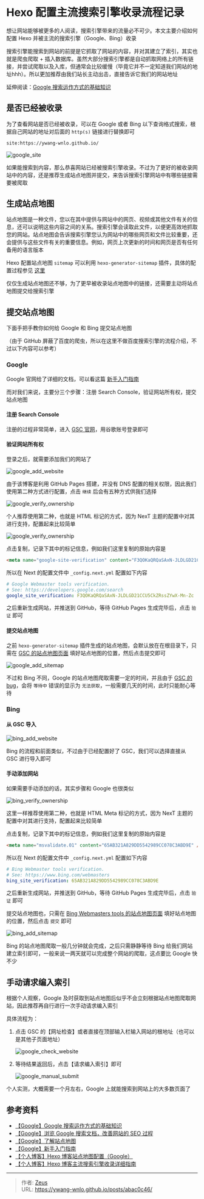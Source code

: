 # Hexo 配置主流搜索引擎收录流程记录


想让网站能够被更多的人阅读，搜索引擎带来的流量必不可少。本文主要介绍如何配置 Hexo 并被主流的搜索引擎（Google、Bing）收录

搜索引擎能搜索到网站的前提是它抓取了网站的内容，并对其建立了索引，其实也就是爬虫爬取 + 插入数据库。虽然大部分搜索引擎都是自动抓取网络上的所有链接，并尝试爬取以及入库，但通常会比较缓慢（毕竟它并不一定知道我们网站的地址hhh）。所以更加推荐由我们站长主动出击，直接告诉它我们的网站地址

延伸阅读：[Google 搜索运作方式的基础知识](https://developers.google.com/search/docs/basics/how-search-works?hl=zh-CN)

## 是否已经被收录

为了查看网站是否已经被收录，可以在 Google 或者 Bing 以下查询格式搜索，根据自己网站的地址对后面的 `http(s)` 链接进行替换即可

```txt
site:https://ywang-wnlo.github.io/
```

![google_site](google_site.png)

如果能搜索到内容，那么恭喜网站已经被搜索引擎收录。不过为了更好的被收录网站中的内容，还是推荐生成站点地图并提交，来告诉搜索引擎网站中有哪些链接需要被爬取

## 生成站点地图

站点地图是一种文件，您以在其中提供与网站中的网页、视频或其他文件有关的信息，还可以说明这些内容之间的关系。搜索引擎会读取此文件，以便更高效地抓取您的网站。站点地图会告诉搜索引擎您认为网站中的哪些网页和文件比较重要，还会提供与这些文件有关的重要信息。例如，网页上次更新的时间和网页是否有任何备用的语言版本

Hexo 配置站点地图 `sitemap` 可以利用 `hexo-generator-sitemap` 插件，具体的配置过程参见 [这里](/posts/4143201a/#hexo-generator-sitemap)

仅仅生成站点地图还不够，为了更早被收录站点地图中的链接，还需要主动将站点地图提交给搜索引擎

## 提交站点地图

下面手把手教你如何给 Google 和 Bing 提交站点地图

（由于 GitHub 屏蔽了百度的爬虫，所以在这里不做百度搜索引擎的流程介绍，不过以下内容可以参考）

### Google

Google 官网给了详细的文档，可以看这篇 [新手入门指南](https://developers.google.com/search/docs/beginner/get-started?hl=zh-CN)

而对我们来说，主要分三个步骤：注册 Search Console，验证网站所有权，提交站点地图

#### 注册 Search Console

注册的过程非常简单，进入 [GSC 官网](https://search.google.com/search-console)，用谷歌账号登录即可

#### 验证网站所有权

登录之后，就需要添加我们的网站了

![google_add_website](google_add_website.png)

由于该博客是利用 GitHub Pages 搭建，并没有 DNS 配置的相关权限，因此我们使用第二种方式进行配置，点击 `继续` 后会有五种方式供我们选择

![google_verify_ownership](google_verify_ownership_1.png)

个人推荐使用第二种，也就是 HTML 标记的方式，因为 NexT 主题的配置中对其进行支持，配置起来比较简单

![google_verify_ownership](google_verify_ownership_2.png)

点击复制，记录下其中的标记信息，例如我们这里复制的原始内容是

```html
<meta name="google-site-verification" content="F3QOKaQRQaSAxN-JLDLGD21CCU5CkZRssZYwX-Mn-Zc" />
```

所以在 Next 的配置文件中 `_config.next.yml` 配置如下内容

```yml
# Google Webmaster tools verification.
# See: https://developers.google.com/search
google_site_verification: F3QOKaQRQaSAxN-JLDLGD21CCU5CkZRssZYwX-Mn-Zc
```

之后重新生成网站，并推送到 GitHub，等待 GitHub Pages 生成完毕后，点击 `验证` 即可

#### 提交站点地图

之前 `hexo-generator-sitemap` 插件生成的站点地图，会默认放在在根目录下，只需在 [GSC 的站点地图页面](https://search.google.com/search-console/sitemaps) 填好站点地图的位置，然后点击提交即可

![google_add_sitemap](google_add_sitemap.png)

不过和 Bing 不同，Google 的站点地图爬取需要一定的时间，并且由于 [GSC 的 bug](https://support.google.com/webmasters/thread/3105916/sitemap-could-not-be-read-in-new-gsc)，会将 `等待中` 错误的显示为 `无法获取`，一般需要几天的时间，此时只能耐心等待

### Bing

#### 从 GSC 导入

![bing_add_website](bing_add_website.png)

Bing 的流程和前面类似，不过由于已经配置好了 GSC，我们可以选择直接从 GSC 进行导入即可

#### 手动添加网站

如果需要手动添加的话，其实步骤和 Google 也很类似

![bing_verify_ownership](bing_verify_ownership.png)

这里一样推荐使用第二种，也就是 HTML Meta 标记的方式，因为 NexT 主题的配置中对其进行支持，配置起来比较简单

点击复制，记录下其中的标记信息，例如我们这里复制的原始内容是

```html
<meta name="msvalidate.01" content="65AB321A829DD5542989CC078C3ABD9E" />
```

所以在 Next 的配置文件中 `_config.next.yml` 配置如下内容

```yml
# Bing Webmaster tools verification.
# See: https://www.bing.com/webmasters
bing_site_verification: 65AB321A829DD5542989CC078C3ABD9E
```

之后重新生成网站，并推送到 GitHub，等待 GitHub Pages 生成完毕后，点击 `验证` 即可

提交站点地图也，只需在 [Bing Webmasters tools 的站点地图页面](https://www.bing.com/webmasters/sitemaps) 填好站点地图的位置，然后点击 `提交` 即可

![bing_add_sitemap](bing_add_sitemap.png)

Bing 的站点地图爬取一般几分钟就会完成，之后只需静静等待 Bing 给我们网站建立索引即可，一般来说一两天就可以完成整个网站的爬取，这点要比 Google 快不少

## 手动请求编入索引

根据个人观察，Google 及时获取到站点地图后似乎不会立刻根据站点地图爬取网站，因此推荐再自行进行一次手动请求编入索引

具体流程为：

1. 点击 GSC 的【网址检查】或者直接在顶部输入栏输入网站的根地址（也可以是其他子页面地址）

    ![google_check_website](google_check_website.png)

2. 等待结果返回后，点击【请求编入索引】即可

    ![google_manual_submit](google_manual_submit.png)

个人实测，大概需要一个月左右，Google 上就能搜索到网站上的大多数页面了

## 参考资料

- [【Google】Google 搜索运作方式的基础知识](https://developers.google.com/search/docs/basics/how-search-works?hl=zh-CN)
- [【Google】浏览 Google 搜索文档，改善网站的 SEO 过程](https://developers.google.com/search/docs?hl=zh-CN)
- [【Google】了解站点地图](https://developers.google.com/search/docs/advanced/sitemaps/overview?hl=zh-CN)
- [【Google】新手入门指南](https://developers.google.com/search/docs/beginner/get-started?hl=zh-CN)
- [【个人博客】Hexo 博客站点地图配置（Google）](https://mizeri.github.io/2021/04/18/hexo-sitemap-google/)
- [【个人博客】Hexo 博客主流搜索引擎收录详细指南](https://asurada.zone/post/Blog-Search-Engine-Index/)


---

> 作者: [Zeus](https://github.com/ywang-wnlo)  
> URL: https://ywang-wnlo.github.io/posts/abac0c46/  

